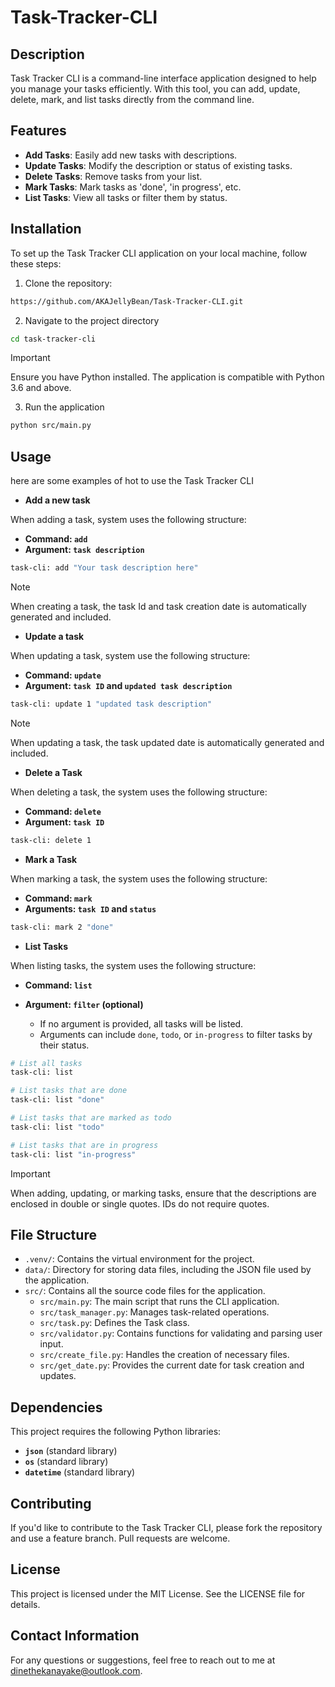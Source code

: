 # Task-Tracker-CLI

## Description
Task Tracker CLI is a command-line interface application designed to help you manage your tasks efficiently. With this tool, you can add, update, delete, mark, and list tasks directly from the command line.

## Features

- **Add Tasks**: Easily add new tasks with descriptions.
- **Update Tasks**: Modify the description or status of existing tasks.
- **Delete Tasks**: Remove tasks from your list.
- **Mark Tasks**: Mark tasks as 'done', 'in progress', etc.
- **List Tasks**: View all tasks or filter them by status.

## Installation
To set up the Task Tracker CLI application on your local machine, follow these steps:

1. Clone the repository:
```bash 
https://github.com/AKAJellyBean/Task-Tracker-CLI.git 
```
2. Navigate to the project directory
```bash
cd task-tracker-cli
```

> [!IMPORTANT]  
> Ensure you have Python installed. The application is compatible with Python 3.6 and above.

3. Run the application
```bash
python src/main.py
```

## Usage

here are some examples of hot to use the Task Tracker CLI

- **Add a new task**

When adding a task, system uses the following structure:

- **Command: `add`**
- **Argument: `task description`**

```bash
task-cli: add "Your task description here"
```
> [!NOTE]  
> When creating a task, the task Id and task creation date is automatically generated and included.

- **Update a task**

When updating a task, system use the following structure:

- **Command: ``update``**
- **Argument: ``task ID`` and ``updated task description``**

```bash
task-cli: update 1 "updated task description"
```

> [!NOTE]  
> When updating a task, the task updated date is automatically generated and included.

- **Delete a Task**

When deleting a task, the system uses the following structure:

- **Command: ``delete``**
- **Argument: ``task ID``**

```bash
task-cli: delete 1
```

- **Mark a Task**

When marking a task, the system uses the following structure:

- **Command: ``mark``**
- **Arguments: ``task ID`` and ``status``**

```bash
task-cli: mark 2 "done"
```
- **List Tasks**

When listing tasks, the system uses the following structure:

- **Command: ``list``**
- **Argument: ``filter`` (optional)**

    - If no argument is provided, all tasks will be listed.
    - Arguments can include ``done``, ``todo``, or ``in-progress`` to filter tasks by their status.

```bash
# List all tasks
task-cli: list

# List tasks that are done
task-cli: list "done"

# List tasks that are marked as todo
task-cli: list "todo"

# List tasks that are in progress
task-cli: list "in-progress"
```
> [!IMPORTANT]  
> When adding, updating, or marking tasks, ensure that the descriptions are enclosed in double or single quotes. IDs do not require quotes.

## File Structure
- `.venv/`: Contains the virtual environment for the project.
- `data/`: Directory for storing data files, including the JSON file used by the application.
- `src/`: Contains all the source code files for the application.
  - `src/main.py`: The main script that runs the CLI application.
  - `src/task_manager.py`: Manages task-related operations.
  - `src/task.py`: Defines the Task class.
  - `src/validator.py`: Contains functions for validating and parsing user input.
  - `src/create_file.py`: Handles the creation of necessary files.
  - `src/get_date.py`: Provides the current date for task creation and updates.

## Dependencies

This project requires the following Python libraries:

- **``json``** (standard library)
- **``os``** (standard library)
- **``datetime``** (standard library)

## Contributing
If you'd like to contribute to the Task Tracker CLI, please fork the repository and use a feature branch. Pull requests are welcome.

## License
This project is licensed under the MIT License. See the LICENSE file for details.

## Contact Information
For any questions or suggestions, feel free to reach out to me at dinethekanayake@outlook.com.